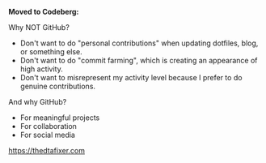 **Moved to Codeberg:**

Why NOT GitHub?
- Don't want to do "personal contributions" when updating dotfiles, blog, or something else.
- Don't want to do "commit farming", which is creating an appearance of high activity.
- Don't want to misrepresent my activity level because I prefer to do genuine contributions.

And why GitHub?

- For meaningful projects
- For collaboration
- For social media

https://thedtafixer.com
